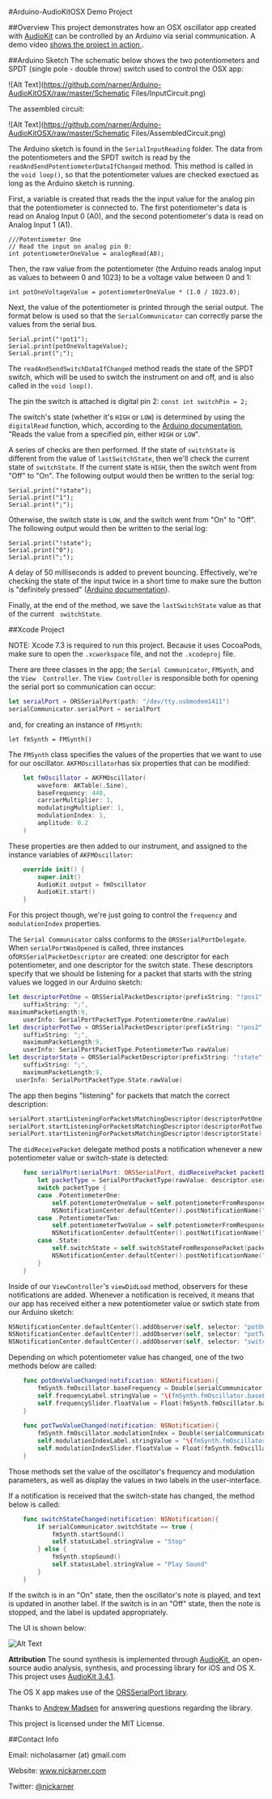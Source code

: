 #Arduino-AudioKitOSX Demo Project

##Overview
This project demonstrates how an OSX oscillator app created with <a href="https://github.com/audiokit/AudioKit">AudioKit</a> can be 
controlled by an Arduino via serial communication. A demo video <a href="https://vimeo.com/139079751">shows the project in action </a>.

##Arduino Sketch
The schematic below shows the two potentiometers and SPDT (single pole - double throw) switch used to control the OSX app:

![Alt Text](https://github.com/narner/Arduino-AudioKitOSX/raw/master/Schematic Files/InputCircuit.png)

The assembled circuit:

![Alt Text](https://github.com/narner/Arduino-AudioKitOSX/raw/master/Schematic Files/AssembledCircuit.png)

The Arduino sketch is found in the `SerialInputReading` folder. The data from the potentiometers 
and the SPDT switch is read by the `readAndSendPotentiometerDataIfChanged` method. This method is 
called in the `void loop()`, so that the potentiometer values are checked exectued as long as the Arduino sketch is running. 

First, a variable is created that reads the the input value for the analog pin that the 
potentiometer is connected to. The first potentiometer's data is read on Analog Input 0 (A0), and 
the second potentiometer's data is read on Analog Input 1 (A1). 

```
///Potentiometer One
// Read the input on analog pin 0:
int potentiometerOneValue = analogRead(A0);
```

Then, the raw value from the potentiometer (the Arduino reads analog input as values to between 0 
and 1023) to be a voltage value between 0 and 1:

`int potOneVoltageValue = potentiometerOneValue * (1.0 / 1023.0);`

Next, the value of the potentiometer is printed through the serial output. The format below is used so that the `SerialCommunicator` can correctly parse the values from the serial bus. 

```
Serial.print("!pot1");
Serial.print(potOneVoltageValue);
Serial.print(";");
```

The `readAndSendSwitchDataIfChanged` method reads the state of the SPDT switch, which will be used 
to switch the instrument on and off, and is also called in the `void loop()`.  

The pin the switch is attached is digital pin 2: `const int switchPin = 2;` 

The switch's state (whether it's `HIGH` or `LOW`) is determined by using the `digitalRead` 
function, which, according to the
<a href="https://www.arduino.cc/en/Reference/DigitalRead">Arduino documentation</a>, "Reads the value from a specified pin, either `HIGH` or `LOW`". 

A series of checks are then performed. If the state of `switchState` is different from the value of `lastSwitchState`, then we'll check 
the current state of `switchState`. If the current state is `HIGH`, then the switch went from "Off" to "On". The following output would 
then be written to the serial log:

```
Serial.print("!state");
Serial.print("1");
Serial.print(";");
```

Otherwise, the switch state is `LOW`, and the switch went from "On" to "Off". The following output would then be written to the serial 
log:

```
Serial.print("!state");
Serial.print("0");
Serial.print(";");
```

A delay of 50 milliseconds is added to prevent bouncing. Effectively, we're checking the state of 
the input twice in a short time to make sure the button is "definitely pressed" (<a href="https://www.arduino.cc/en/Tutorial/Debounce">Arduino documentation</a>).

Finally, at the end of the method, we save the `lastSwitchState` value as that of the current `
switchState`. 

##Xcode Project

NOTE: Xcode 7.3 is required to run this project. Because it uses CocoaPods, make sure to open the `.xcworkspace` file, and not the 
`.xcodeproj` file.

There are three classes in the app; the `Serial Communicator`, `FMSynth`, and the `View 
Controller`. The `View Controller` is responsible both for opening the serial port so communication 
can occur: 

```swift
let serialPort = ORSSerialPort(path: "/dev/tty.usbmodem1411")
serialCommunicator.serialPort = serialPort
```

and, for creating an instance of `FMSynth`:

```
let fmSynth = FMSynth()
```
The `FMSynth` class specifies the values of the properties that we want to use for our oscillator. `AKFMOscillator`has six properties 
that can be modified:

```swift
    let fmOscillator = AKFMOscillator(
        waveform: AKTable(.Sine),
        baseFrequency: 440,
        carrierMultiplier: 1,
        modulatingMultiplier: 1,
        modulationIndex: 1,
        amplitude: 0.2
    )
```

These properties are then added to our instrument, and assigned to the instance variables of `AKFMOscillator`:

```swift
    override init() {
        super.init()
        AudioKit.output = fmOscillator
        AudioKit.start()
    }
```

For this project though, we're just going to control the `frequency` and `modulationIndex` properties.

The `Serial Communicator` calss conforms to the `ORSSerialPortDelegate`. When `serialPortWasOpened` is called, three instances 
of`ORSSerialPacketDescriptor` are created: one descriptor for each potentiometer, and one descriptor for the switch state. These 
descriptors specify that we should be listening for a packet that starts with the string values we logged in our Arduino sketch:

```swift
let descriptorPotOne = ORSSerialPacketDescriptor(prefixString: "!pos1",
	suffixString: ";",
maximumPacketLength:9,
	userInfo: SerialPortPacketType.PotentiometerOne.rawValue)
let descriptorPotTwo = ORSSerialPacketDescriptor(prefixString: "!pos2",
	suffixString: ";",
	maximumPacketLength:9,
	userInfo: SerialPortPacketType.PotentiometerTwo.rawValue)
let descriptorState = ORSSerialPacketDescriptor(prefixString: "!state",
	suffixString: ";",
	maximumPacketLength:9,
  userInfo: SerialPortPacketType.State.rawValue)
```
The app then begins "listening" for packets that match the correct description:
```swift
serialPort.startListeningForPacketsMatchingDescriptor(descriptorPotOne)
serialPort.startListeningForPacketsMatchingDescriptor(descriptorPotTwo)
serialPort.startListeningForPacketsMatchingDescriptor(descriptorState)
```

The `didReceivePacket` delegate method posts a notification whenever a new potentiometer value or switch-state is detected: 

```swift
	func serialPort(serialPort: ORSSerialPort, didReceivePacket packetData: NSData, matchingDescriptor descriptor: ORSSerialPacketDescriptor) {
		let packetType = SerialPortPacketType(rawValue: descriptor.userInfo as! Int)!
		switch packetType {
		case .PotentiometerOne:
			self.potentiometerOneValue = self.potentiometerFromResponsePacket(packetData)
            NSNotificationCenter.defaultCenter().postNotificationName("PotentiometerOneChanged", object: self.potentiometerOneValue)
		case .PotentiometerTwo:
			self.potentiometerTwoValue = self.potentiometerFromResponsePacket(packetData)
            NSNotificationCenter.defaultCenter().postNotificationName("PotentiometerTwoChanged", object: self.potentiometerTwoValue)
		case .State:
			self.switchState = self.switchStateFromResponsePacket(packetData)
            NSNotificationCenter.defaultCenter().postNotificationName("SwitchStateChanged", object: self.switchState)
		}
	}
```

Inside of our `ViewController`'s `viewDidLoad` method, observers for these notifications are added. Whenever a notification is received, it means that our app has received either a new potentiometer value or swtich state from our Arduino sketch:

```swift
NSNotificationCenter.defaultCenter().addObserver(self, selector: "potOneValueChanged:", name:"PotentiometerOneChanged", object: nil)
NSNotificationCenter.defaultCenter().addObserver(self, selector: "potTwoValueChanged:", name:"PotentiometerTwoChanged", object: nil)
NSNotificationCenter.defaultCenter().addObserver(self, selector: "switchStateChanged:", name:"SwitchStateChanged", object: nil)
```

Depending on which potentiometer value has changed, one of the two methods below are called: 

```swift
    func potOneValueChanged(notification: NSNotification){
        fmSynth.fmOscillator.baseFrequency = Double(serialCommunicator.potentiometerOneValue * 4)
        self.frequencyLabel.stringValue = "\(fmSynth.fmOscillator.baseFrequency)"
        self.frequencySlider.floatValue = Float(fmSynth.fmOscillator.baseFrequency)
    }
    
    func potTwoValueChanged(notification: NSNotification){
        fmSynth.fmOscillator.modulationIndex = Double(serialCommunicator.potentiometerTwoValue / 4)
        self.modulationIndexLabel.stringValue = "\(fmSynth.fmOscillator.modulationIndex)"
        self.modulationIndexSlider.floatValue = Float(fmSynth.fmOscillator.modulationIndex)
    }
```

Those methods set the value of the oscillator's frequency and modulation parameters, as well as display the values in two labels in the 
user-interface. 

If a notification is received that the switch-state has changed, the method below is called:

```swift
    func switchStateChanged(notification: NSNotification){
        if serialCommunicator.switchState == true {
            fmSynth.startSound()
            self.statusLabel.stringValue = "Stop"
        } else {
            fmSynth.stopSound()
            self.statusLabel.stringValue = "Play Sound"
        }
    }
```

If the switch is in an "On" state, then the oscillator's note is played, and text is updated in 
another label. If the switch is in an "Off" state, then the note is stopped, and the label is 
updated appropriately. 

The UI is shown below:

![Alt Text](https://github.com/narner/Arduino-AudioKitOSX/raw/master/AppUI.png)


**Attribution**
The sound synthesis is implemented through <a href="http://audiokit.io">AudioKit</a>, an open-
source audio analysis, synthesis, and processing library for iOS and OS X. This project uses 
<a href="https://github.com/audiokit/AudioKit">AudioKit 3.4.1</a>. 

The OS X app makes use of the <a href="https://github.com/armadsen/ORSSerialPort">ORSSerialPort library</a>.

Thanks to <a href="http://blog.andrewmadsen.com/">Andrew Madsen</a> for answering questions 
regarding the library. 

This project is licensed under the MIT License. 

##Contact Info

Email: nicholasarner (at) gmail.com

Website: www.nickarner.com

Twitter: <a href="https://twitter.com/nickarner">@nickarner</a>
